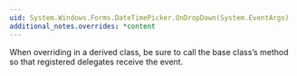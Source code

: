 ```yaml
---
uid: System.Windows.Forms.DateTimePicker.OnDropDown(System.EventArgs)
additional_notes.overrides: *content
---
```


<p>When overriding <xref href="System.Windows.Forms.DateTimePicker.OnDropDown(System.EventArgs)"></xref> in a derived class, be sure to call the base class’s <xref href="System.Windows.Forms.DateTimePicker.OnDropDown(System.EventArgs)"></xref> method so that registered delegates receive the event.</p>


